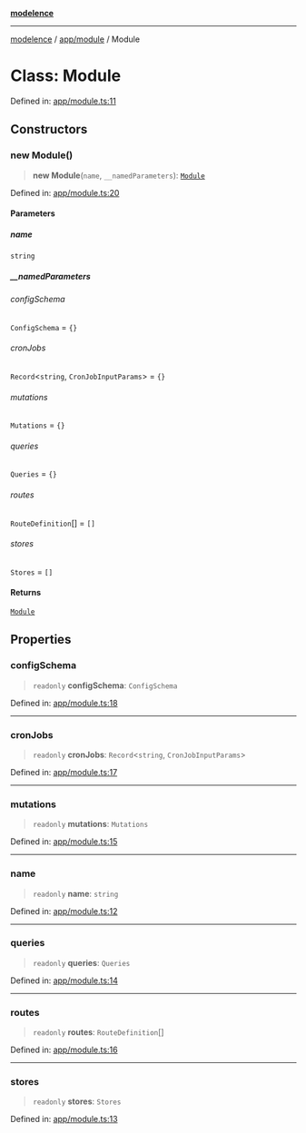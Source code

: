 [**modelence**](../../../README.md)

***

[modelence](../../../modules.md) / [app/module](../README.md) / Module

# Class: Module

Defined in: [app/module.ts:11](https://github.com/modelence/modelence/blob/main/app/module.ts#L11)

## Constructors

### new Module()

> **new Module**(`name`, `__namedParameters`): [`Module`](Module.md)

Defined in: [app/module.ts:20](https://github.com/modelence/modelence/blob/main/app/module.ts#L20)

#### Parameters

##### name

`string`

##### \_\_namedParameters

###### configSchema

`ConfigSchema` = `{}`

###### cronJobs

`Record`\<`string`, `CronJobInputParams`\> = `{}`

###### mutations

`Mutations` = `{}`

###### queries

`Queries` = `{}`

###### routes

`RouteDefinition`[] = `[]`

###### stores

`Stores` = `[]`

#### Returns

[`Module`](Module.md)

## Properties

### configSchema

> `readonly` **configSchema**: `ConfigSchema`

Defined in: [app/module.ts:18](https://github.com/modelence/modelence/blob/main/app/module.ts#L18)

***

### cronJobs

> `readonly` **cronJobs**: `Record`\<`string`, `CronJobInputParams`\>

Defined in: [app/module.ts:17](https://github.com/modelence/modelence/blob/main/app/module.ts#L17)

***

### mutations

> `readonly` **mutations**: `Mutations`

Defined in: [app/module.ts:15](https://github.com/modelence/modelence/blob/main/app/module.ts#L15)

***

### name

> `readonly` **name**: `string`

Defined in: [app/module.ts:12](https://github.com/modelence/modelence/blob/main/app/module.ts#L12)

***

### queries

> `readonly` **queries**: `Queries`

Defined in: [app/module.ts:14](https://github.com/modelence/modelence/blob/main/app/module.ts#L14)

***

### routes

> `readonly` **routes**: `RouteDefinition`[]

Defined in: [app/module.ts:16](https://github.com/modelence/modelence/blob/main/app/module.ts#L16)

***

### stores

> `readonly` **stores**: `Stores`

Defined in: [app/module.ts:13](https://github.com/modelence/modelence/blob/main/app/module.ts#L13)
